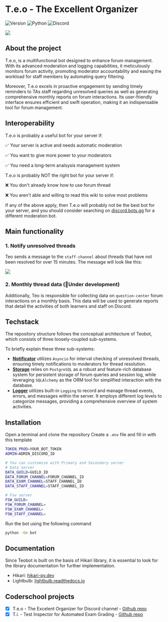 # T.e.o - The Excellent Organizer 

![Version](https://img.shields.io/badge/Latest%20Version-v0.0.16-%2300b4d8.svg?&style=for-the-badge&logo=git&logoColor=white)
![Python](https://img.shields.io/badge/Python-%230096c7.svg?&style=for-the-badge&logo=python&logoColor=white)
![Discord](https://img.shields.io/badge/Discord-%235865F2.svg?style=for-the-badge&logo=discord&logoColor=white)

![](./assets/poros.jpg)

## About the project
T.e.o, is a multifunctional bot designed to enhance forum management. With its advanced moderation and logging capabilities, it meticulously monitors forum activity, promoting moderator accountability and easing the workload for staff members by automating query filtering. 

Moreover, T.e.o excels in proactive engagement by sending timely reminders to TAs staff regarding unresolved queries as well as generating comprehensive monthly reports on forum interactions. Its user-friendly interface ensures efficient and swift operation, making it an indispensable tool for forum management.

## Interoperability
T.e.o is probably a useful bot for your server if:

✅ Your server is active and needs automatic moderation

✅ You want to give more power to your moderators

✅ You need a long-term analsysis management system

T.e.o is probably NOT the right bot for your server if:

❌ You don't already know how to use forum thread

❌ You aren't able and willing to read this wiki to solve most problems

If any of the above apply, then T.e.o will probably not be the best bot for your server, and you should consider searching on [discord.bots.gg](https://discord.bots.gg) for a different moderation bot.

## Main functionality

### 1. Notify unresolved threads
Teo sends a message to the `staff-channel` about threads that have not been resolved for over 15 minutes. The message will look like this:

![](./assets/send_notification.png)

### 2. Monthly thread data (🚧Under development)
Additionally, Teo is responsible for collecting data on `question-center` forum interactions on a monthly basis. This data will be used to generate reports that detail the activities of both learners and staff on Discord.

## Techstack
The repository structure follows the conceptual architecture of Teobot, which consists of three loosely-coupled sub-systems.

To briefly explain these three sub-systems:

- **[Notificator](https://www.hikari-py.dev/)** utilizes `Asyncio` for interval checking of unresolved threads, ensuring timely notifications to moderators for thread resolution.
- **[Storage][storage]** relies on `PostgreSQL` as a robust and feature-rich database system for persistent storage of forum queries and session log, while leveraging `SQLAlchemy` as the ORM tool for simplified interaction with the database.
- **[Logger][logger]** utilizes built-in `Logging` to record and manage thread events, errors, and messages within the server. It employs different log levels to categorize messages, providing a comprehensive overview of system activities.

## Installation
Open a terminal and clone the repository 
Create a `.env` file and fill in with this template 
```sh
TOKEN_PROD=YOUR_BOT_TOKEN
ADMIN=ADMIN_DISCORD_ID

# You can customize with Primary and Secondary server
# Data server
DATA_GUILD=GUILD_ID
DATA_FORUM_CHANNEL=FORUM_CHANNEL_ID
DATA_EXAM_CHANNEL=STAFF_CHANNEL_ID
DATA_STAFF_CHANNEL=STAFF_CHANNEL_ID

# Fsw server
FSW_GUILD=
FSW_FORUM_CHANNEL=
FSW_EXAM_CHANNEL=
FSW_STAFF_CHANNEL=
```

Run the bot using the following command
```sh
python -Om bot
```

## Documentation
Since Teobot is built on the basis of Hikari library, it is essential to look for the library documentation for further implementation. 

- Hikari: [hikari-py.dev](https://www.hikari-py.dev/)
- Lightbulb: [lightbulb.readthedocs.io](https://hikari-lightbulb.readthedocs.io/en/latest/)


[storage]: https://docs.python.org/3/library/sqlite3.html
[logger]: https://docs.python.org/3/library/logging.html

## Coderschool projects 
- [x] T.e.o - The Excelent Organizer for Discord channel - [Github repo](https://github.com/nauqh/teo)
- [x]   T.i. - Test Inspector for Automated Exam Grading - [Github repo](https://github.com/nauqh/autograde) 
